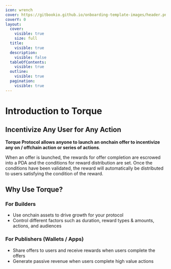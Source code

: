 ```yaml
---
icon: wrench
cover: https://gitbookio.github.io/onboarding-template-images/header.png
coverY: 0
layout:
  cover:
    visible: true
    size: full
  title:
    visible: true
  description:
    visible: false
  tableOfContents:
    visible: true
  outline:
    visible: true
  pagination:
    visible: true
---
```


# Introduction to Torque

## Incentivize Any User for Any Action



**Torque Protocol allows anyone to launch an onchain offer to incentivize any on / offchain action or series of actions**.&#x20;

When an offer is launched, the rewards for offer completion are escrowed into a PDA and the conditions for reward distribution are set. Once the conditions have been validated, the reward will automatically be distributed to users satisfying the condition of the reward.&#x20;

## Why Use Torque?

### For Builders

* Use onchain assets to drive growth for your protocol
* Control different factors such as duration, reward types & amounts, actions, and audiences

### For Publishers (Wallets / Apps)

* Share offers to users and receive rewards when users complete the offers
* Generate passive revenue when users complete high value actions

